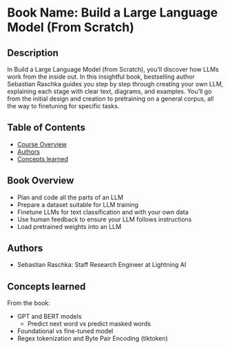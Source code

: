 # Book Name: Build a Large Language Model (From Scratch)

## Description
In Build a Large Language Model (from Scratch), you’ll discover how LLMs work from the inside out. In this insightful book, bestselling author Sebastian Raschka guides you step by step through creating your own LLM, explaining each stage with clear text, diagrams, and examples. You’ll go from the initial design and creation to pretraining on a general corpus, all the way to finetuning for specific tasks.


## Table of Contents
- [Course Overview](#course-overview)
- [Authors](#authors)
- [Concepts learned](#concepts)

## Book Overview
- Plan and code all the parts of an LLM
- Prepare a dataset suitable for LLM training
- Finetune LLMs for text classification and with your own data
- Use human feedback to ensure your LLM follows instructions
- Load pretrained weights into an LLM

## Authors
- Sebastian Raschka: Staff Research Engineer at Lightning AI

## Concepts learned
From the book:

- GPT and BERT models
    - Predict next word vs predict masked words
- Foundational vs fine-tuned model
- Regex tokenization and Byte Pair Encoding (tiktoken)

    
